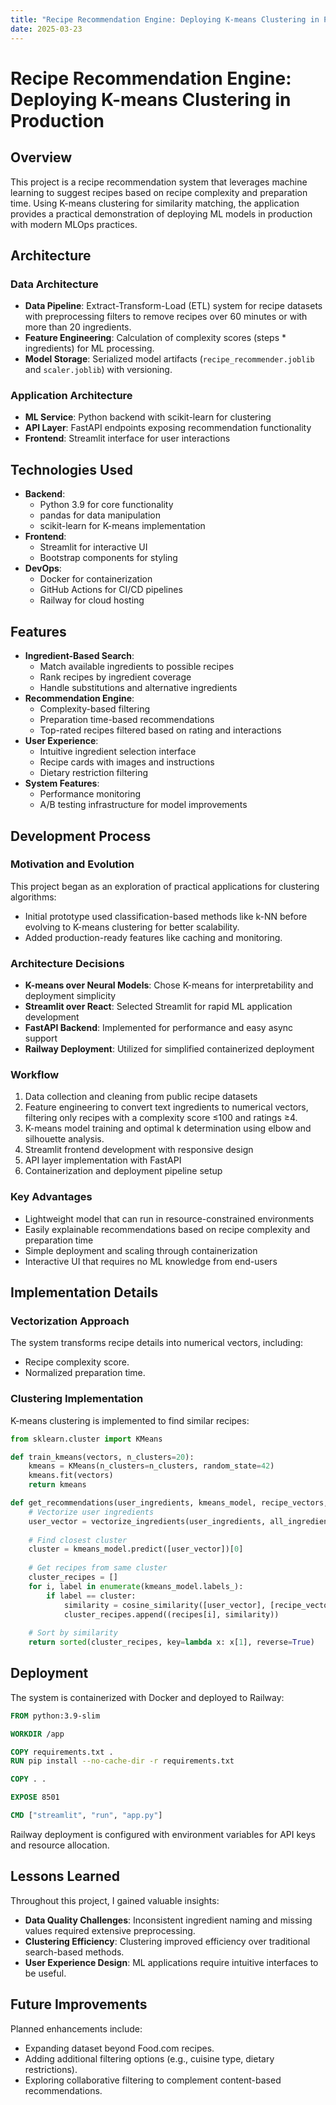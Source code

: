 ```yaml
---
title: "Recipe Recommendation Engine: Deploying K-means Clustering in Production"
date: 2025-03-23
---
```


# Recipe Recommendation Engine: Deploying K-means Clustering in Production

## Overview
This project is a recipe recommendation system that leverages machine learning to suggest recipes based on recipe complexity and preparation time. Using K-means clustering for similarity matching, the application provides a practical demonstration of deploying ML models in production with modern MLOps practices.

## Architecture

### Data Architecture
- **Data Pipeline**: Extract-Transform-Load (ETL) system for recipe datasets with preprocessing filters to remove recipes over 60 minutes or with more than 20 ingredients.
- **Feature Engineering**: Calculation of complexity scores (steps * ingredients) for ML processing.
- **Model Storage**: Serialized model artifacts (`recipe_recommender.joblib` and `scaler.joblib`) with versioning.

### Application Architecture
- **ML Service**: Python backend with scikit-learn for clustering
- **API Layer**: FastAPI endpoints exposing recommendation functionality
- **Frontend**: Streamlit interface for user interactions

## Technologies Used
- **Backend**: 
  - Python 3.9 for core functionality
  - pandas for data manipulation
  - scikit-learn for K-means implementation
- **Frontend**: 
  - Streamlit for interactive UI
  - Bootstrap components for styling
- **DevOps**: 
  - Docker for containerization
  - GitHub Actions for CI/CD pipelines
  - Railway for cloud hosting

## Features
- **Ingredient-Based Search**: 
  - Match available ingredients to possible recipes
  - Rank recipes by ingredient coverage
  - Handle substitutions and alternative ingredients
- **Recommendation Engine**: 
  - Complexity-based filtering
  - Preparation time-based recommendations
  - Top-rated recipes filtered based on rating and interactions
- **User Experience**: 
  - Intuitive ingredient selection interface
  - Recipe cards with images and instructions
  - Dietary restriction filtering
- **System Features**: 
  - Performance monitoring
  - A/B testing infrastructure for model improvements

## Development Process

### Motivation and Evolution
This project began as an exploration of practical applications for clustering algorithms:
- Initial prototype used classification-based methods like k-NN before evolving to K-means clustering for better scalability.
- Added production-ready features like caching and monitoring.

### Architecture Decisions
- **K-means over Neural Models**: Chose K-means for interpretability and deployment simplicity
- **Streamlit over React**: Selected Streamlit for rapid ML application development
- **FastAPI Backend**: Implemented for performance and easy async support
- **Railway Deployment**: Utilized for simplified containerized deployment

### Workflow
1. Data collection and cleaning from public recipe datasets
2. Feature engineering to convert text ingredients to numerical vectors, filtering only recipes with a complexity score ≤100 and ratings ≥4.
3. K-means model training and optimal k determination using elbow and silhouette analysis.
4. Streamlit frontend development with responsive design
5. API layer implementation with FastAPI
6. Containerization and deployment pipeline setup

### Key Advantages
- Lightweight model that can run in resource-constrained environments
- Easily explainable recommendations based on recipe complexity and preparation time
- Simple deployment and scaling through containerization
- Interactive UI that requires no ML knowledge from end-users

## Implementation Details

### Vectorization Approach
The system transforms recipe details into numerical vectors, including:

- Recipe complexity score.
- Normalized preparation time.

### Clustering Implementation
K-means clustering is implemented to find similar recipes:

```python
from sklearn.cluster import KMeans

def train_kmeans(vectors, n_clusters=20):
    kmeans = KMeans(n_clusters=n_clusters, random_state=42)
    kmeans.fit(vectors)
    return kmeans

def get_recommendations(user_ingredients, kmeans_model, recipe_vectors, recipes):
    # Vectorize user ingredients
    user_vector = vectorize_ingredients(user_ingredients, all_ingredients)
    
    # Find closest cluster
    cluster = kmeans_model.predict([user_vector])[0]
    
    # Get recipes from same cluster
    cluster_recipes = []
    for i, label in enumerate(kmeans_model.labels_):
        if label == cluster:
            similarity = cosine_similarity([user_vector], [recipe_vectors[i]])[0][0]
            cluster_recipes.append((recipes[i], similarity))
    
    # Sort by similarity
    return sorted(cluster_recipes, key=lambda x: x[1], reverse=True)
```

## Deployment

The system is containerized with Docker and deployed to Railway:

```dockerfile
FROM python:3.9-slim

WORKDIR /app

COPY requirements.txt .
RUN pip install --no-cache-dir -r requirements.txt

COPY . .

EXPOSE 8501

CMD ["streamlit", "run", "app.py"]
```

Railway deployment is configured with environment variables for API keys and resource allocation.

## Lessons Learned

Throughout this project, I gained valuable insights:
- **Data Quality Challenges**: Inconsistent ingredient naming and missing values required extensive preprocessing.
- **Clustering Efficiency**: Clustering improved efficiency over traditional search-based methods.
- **User Experience Design**: ML applications require intuitive interfaces to be useful.

## Future Improvements

Planned enhancements include:
- Expanding dataset beyond Food.com recipes.
- Adding additional filtering options (e.g., cuisine type, dietary restrictions).
- Exploring collaborative filtering to complement content-based recommendations.
